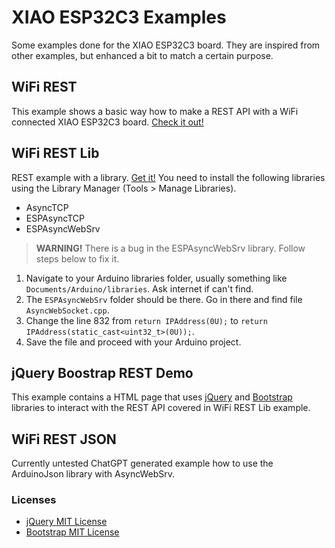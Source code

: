# XIAO ESP32C3 Examples

Some examples done for the XIAO ESP32C3 board. They are inspired from other examples, but enhanced a bit to match a certain purpose.

## WiFi REST

This example shows a basic way how to make a REST API with a WiFi connected XIAO ESP32C3 board. [Check it out!](WiFi_REST/WiFi_REST.ino)

## WiFi REST Lib

REST example with a library. [Get it!](WiFi_REST_Lib/WiFi_REST_Lib.ino) You need to install the following libraries using the Library Manager (Tools > Manage Libraries).

- AsyncTCP
- ESPAsyncTCP
- ESPAsyncWebSrv

> **WARNING!** There is a bug in the ESPAsyncWebSrv library. Follow steps below to fix it.

1. Navigate to your Arduino libraries folder, usually something like `Documents/Arduino/libraries`. Ask internet if can't find.
2. The `ESPAsyncWebSrv` folder should be there. Go in there and find file `AsyncWebSocket.cpp`.
3. Change the line 832 from `return IPAddress(0U);` to `return IPAddress(static_cast<uint32_t>(0U));`.
4. Save the file and proceed with your Arduino project.

## jQuery Boostrap REST Demo

This example contains a HTML page that uses [jQuery](https://jquery.com/) and [Bootstrap](https://getbootstrap.com/) libraries to interact with the REST API covered in WiFi REST Lib example. 

## WiFi REST JSON

Currently untested ChatGPT generated example how to use the ArduinoJson library with AsyncWebSrv.

### Licenses

- [jQuery MIT License](https://github.com/jquery/jquery/blob/main/LICENSE.txt)
- [Bootstrap MIT License](https://github.com/twbs/bootstrap/blob/main/LICENSE)

